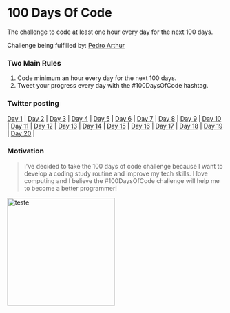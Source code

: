 # 100 Days Of Code
The challenge to code at least one hour every day for the next 100 days.

Challenge being fulfilled by: [Pedro Arthur](https://github.com/Pedroor/)

### Two Main Rules
1.  Code minimum an hour every day for the next 100 days.
2.  Tweet your progress every day with the #100DaysOfCode hashtag.

### Twitter posting
[Day 1](https://twitter.com/Progranmer/status/1399770343712215040) | [Day 2](https://twitter.com/Progranmer/status/1400076370122842112) |   [Day 3](https://twitter.com/Progranmer/status/1400428144939634688) |  [Day 4](https://twitter.com/Progranmer/status/1400812370289696772) | [Day 5](https://twitter.com/Progranmer/status/1401265541281628162) | [Day 6](https://twitter.com/Progranmer/status/1401592735006695432) | [Day 7](https://twitter.com/Progranmer/status/1401922208918872075) | [Day 8](https://twitter.com/Progranmer/status/1402245307786747908) | [Day 9](https://twitter.com/Progranmer/status/1402620542189031428) | [Day 10](https://twitter.com/Progranmer/status/1402620542189031428) | [Day 11](https://twitter.com/Progranmer/status/1403317198932881410) |  [Day 12](https://twitter.com/Progranmer/status/1403802268605030403) | [Day 13](https://twitter.com/Progranmer/status/1404074480683651075) |  [Day 14](https://twitter.com/Progranmer/status/1404550567230382082) |  [Day 15](https://twitter.com/Progranmer/status/1404956066610397191) |  [Day 16](https://twitter.com/Progranmer/status/1404956066610397191) | [Day 17](https://twitter.com/Progranmer/status/1405485198297473025) | [Day 18](https://twitter.com/Progranmer/status/1405888902385262594) | [Day 19](https://twitter.com/Progranmer/status/1406322990841843718) | [Day 20](https://twitter.com/Progranmer/status/1400428144939634688) | 









### Motivation

> I've decided to take the 100 days of code challenge because I want to develop a coding study routine and improve my tech skills. I love computing and I believe the #100DaysOfCode challenge will help me to become a better programmer!

<img alt="teste" src="https://avatars.githubusercontent.com/pedroor" width="250px" align="center" />

